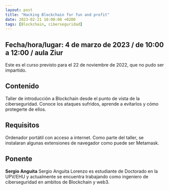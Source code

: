 ```yaml
---
layout: post
title: "Hacking Blockchain for fun and profit"
date: 2023-02-21 10:00:08 +0200
tags: [Blockchain, ciberseguridad]
---
```

## Fecha/hora/lugar: 4 de marzo de 2023 / de 10:00 a 12:00 / aula Ziur

Este es el curso previsto para el 22 de noviembre de 2022, que no pudo ser impartido. 

## Contenido

Taller de introducción a Blockchain desde el punto de vista de la ciberseguridad. Conoce los ataques sufridos, aprende a evitarlos y cómo protegerte de ellos.

## Requisitos

Ordenador portátil con acceso a internet. Como parte del taller, se instalaran algunas extensiones de navegador como puede ser Metamask.

## Ponente

**Sergio Anguita** Sergio Anguita Lorenzo es estudiante de Doctorado en la UPV/EHU y actualmente se encuentra trabajando como ingeniero de ciberseguridad en ambitos de Blockchain y web3. 
